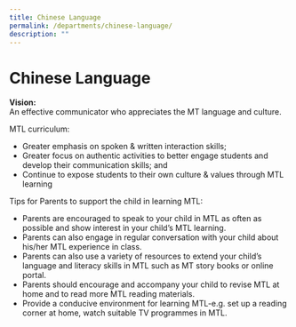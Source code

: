 ```yaml
---
title: Chinese Language
permalink: /departments/chinese-language/
description: ""
---
```


# **Chinese Language**

**Vision:**   
An effective communicator who appreciates the MT language and culture.



MTL curriculum:

*   Greater emphasis on spoken &amp; written interaction skills;
*   Greater focus on authentic activities to better engage students and develop their communication skills; and
*   Continue to expose students to their own culture &amp; values through MTL learning

Tips for Parents to support the child in learning MTL:

*   Parents are encouraged to speak to your child in MTL as often as possible and show interest in your child’s MTL learning.
*   Parents can also engage in regular conversation with your child about his/her MTL experience in class.
*   Parents can also use a variety of resources to extend your child’s language and literacy skills in MTL such as MT story books or online portal.
*   Parents should encourage and accompany your child to revise MTL at home and to read more MTL reading materials.
*   Provide a conducive environment for learning MTL-e.g. set up a reading corner at home, watch suitable TV programmes in MTL.

